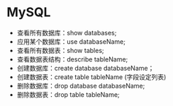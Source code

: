 # MySQL

- 查看所有数据库：show databases;
- 应用某个数据库：use databaseName;
- 查看所有数据表：show tables;
- 查看数据表结构：describe tableName;
- 创建数据库：create database databaseName；
- 创建数据表：create table tableName (字段设定列表)
- 删除数据库：drop database databaseName;
- 删除数据表：drop table tableName;
